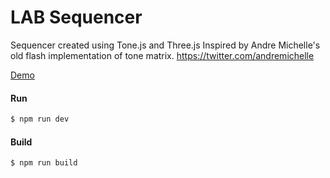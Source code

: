 # LAB Sequencer

Sequencer created using Tone.js and Three.js
Inspired by Andre Michelle's old flash implementation of tone matrix.
https://twitter.com/andremichelle

[Demo](https://lab.hoy.se/labs/sequencer/)

#### Run

```bash
$ npm run dev
```

#### Build

```bash
$ npm run build
```
